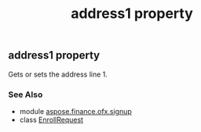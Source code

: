 ﻿---
title: address1 property
second_title: Aspose.Finance for Python via .NET API References
description: 
type: docs
weight: 40
url: /python-net/aspose.finance.ofx.signup/enrollrequest/address1/
is_root: false
---

## address1 property


Gets or sets the address line 1.

### See Also
* module [aspose.finance.ofx.signup](../../)
* class [EnrollRequest](/finance/python-net/aspose.finance.ofx.signup/enrollrequest)
